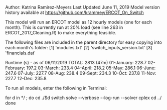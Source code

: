 Author: Katrina Ramirez-Meyers
Last Updated June 11, 2019
Model version history available at https://github.com/krammey/ERCOT_On_Switch

This model will run an ERCOT model as 12 hourly models (one for each month). 
This is currently run at 20% load (see line 263 in ERCOT_2017_Cleaning.R) to make everything feasible.

The following files are included in the parent directory for easy copying into each month's folder:
[1] 'modules.txt'
[2] 'switch_inputs_version.txt'
[3] 'financials.dat'

Runtime (s) - as of 06/11/2019
TOTAL: 2813 (47m)
01-January: 228.7
02-February: 197.2
03-March: 233.4
04-April: 218.2
05-May: 286.1
06-June: 247.6
07-July: 227.7
08-Aug: 238.4
09-Sept: 234.3
10-Oct: 237.8
11-Nov: 227.7
12-Dec: 235.8

To run all models, enter the following in Terminal:

for d in */ ; do
	cd ./$d
    switch solve --verbose --log-run --solver cplex
    cd ../
done
